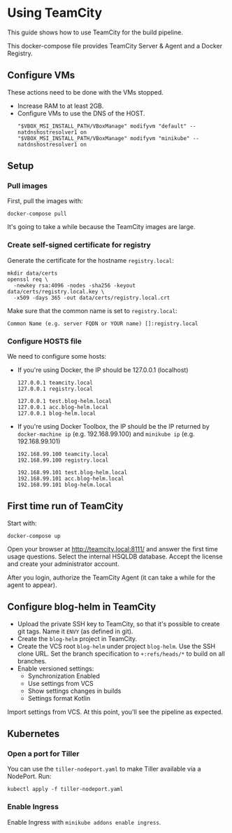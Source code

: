 # Using TeamCity

This guide shows how to use TeamCity for the build pipeline.

This docker-compose file provides TeamCity Server & Agent and a Docker Registry.

## Configure VMs

These actions need to be done with the VMs stopped.

- Increase RAM to at least 2GB.
- Configure VMs to use the DNS of the HOST.
  ```
  "$VBOX_MSI_INSTALL_PATH/VBoxManage" modifyvm "default" --natdnshostresolver1 on
  "$VBOX_MSI_INSTALL_PATH/VBoxManage" modifyvm "minikube" --natdnshostresolver1 on
  ```

## Setup

### Pull images

First, pull the images with:

```
docker-compose pull
```

It's going to take a while because the TeamCity images are large.

### Create self-signed certificate for registry

Generate the certificate for the hostname `registry.local`:

```
mkdir data/certs
openssl req \
  -newkey rsa:4096 -nodes -sha256 -keyout data/certs/registry.local.key \
  -x509 -days 365 -out data/certs/registry.local.crt
```

Make sure that the common name is set to `registry.local`:

```
Common Name (e.g. server FQDN or YOUR name) []:registry.local
```

### Configure HOSTS file

We need to configure some hosts:

- If you're using Docker, the IP should be 127.0.0.1 (localhost)
  ```
  127.0.0.1 teamcity.local
  127.0.0.1 registry.local

  127.0.0.1 test.blog-helm.local
  127.0.0.1 acc.blog-helm.local
  127.0.0.1 blog-helm.local
  ```
- If you're using Docker Toolbox, the IP should be the IP returned
  by `docker-machine ip` (e.g. 192.168.99.100) and `minikube ip` (e.g. 192.168.99.101)
  ```
  192.168.99.100 teamcity.local
  192.168.99.100 registry.local

  192.168.99.101 test.blog-helm.local
  192.168.99.101 acc.blog-helm.local
  192.168.99.101 blog-helm.local
  ```


## First time run of TeamCity

Start with:

```
docker-compose up
```

Open your browser at http://teamcity.local:8111/ and answer the first
time usage questions. Select the internal HSQLDB database. Accept
the license and create your administrator account.

After you login, authorize the TeamCity Agent (it can take a while
for the agent to appear).

## Configure blog-helm in TeamCity

- Upload the private SSH key to TeamCity, so that it's possible to create git tags. Name it `ENVY` (as defined in git).
- Create the `blog-helm` project in TeamCity.
- Create the VCS root `blog-helm` under project `blog-helm`. Use the SSH clone URL. Set the branch specification to `+:refs/heads/*` to build on all branches.
- Enable versioned settings:
  - Synchronization Enabled
  - Use settings from VCS
  - Show settings changes in builds
  - Settings format Kotlin

Import settings from VCS. At this point, you'll see the pipeline
as expected.

## Kubernetes

### Open a port for Tiller

You can use the `tiller-nodeport.yaml` to make Tiller available via a NodePort. Run:

```
kubectl apply -f tiller-nodeport.yaml
```

### Enable Ingress

Enable Ingress with `minikube addons enable ingress`.
